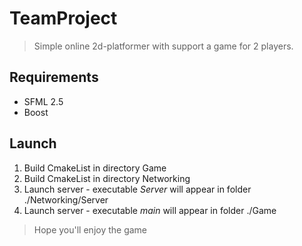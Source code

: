 # TeamProject
> Simple online 2d-platformer with support a game for 2 players.

## Requirements
* SFML 2.5
* Boost

## Launch
1. Build CmakeList in directory Game
2. Build CmakeList in directory Networking
3. Launch server - executable _Server_ will appear in folder ./Networking/Server
4. Launch server - executable _main_ will appear in folder ./Game

> Hope you'll enjoy the game
